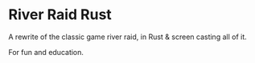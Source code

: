 # River Raid Rust

A rewrite of the classic game river raid, in Rust & screen casting all of it. 

For fun and education.
